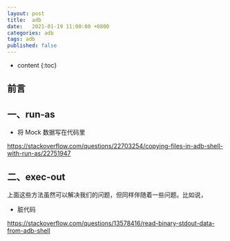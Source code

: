 ```yaml
---
layout: post
title:  adb
date:   2021-01-19 11:00:00 +0800
categories: adb
tags: adb
published: false
---
```


* content
{:toc}

## 前言

## 一、run-as

* 将 Mock 数据写在代码里

https://stackoverflow.com/questions/22703254/copying-files-in-adb-shell-with-run-as/22751947

## 二、exec-out

上面这些方法虽然可以解决我们的问题，但同样伴随着一些问题。比如说，

* 脏代码

https://stackoverflow.com/questions/13578416/read-binary-stdout-data-from-adb-shell

                    